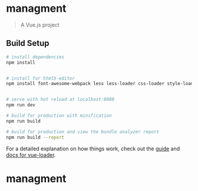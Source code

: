 # managment

> A Vue.js project

## Build Setup

``` bash
# install dependencies
npm install


# install for html5-editor
npm install font-awesome-webpack less less-loader css-loader style-loader file-loader font-awesome


# serve with hot reload at localhost:8080
npm run dev

# build for production with minification
npm run build

# build for production and view the bundle analyzer report
npm run build --report
```

For a detailed explanation on how things work, check out the [guide](http://vuejs-templates.github.io/webpack/) and [docs for vue-loader](http://vuejs.github.io/vue-loader).
# managment
